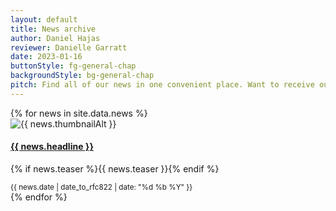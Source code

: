```yaml
---
layout: default
title: News archive
author: Daniel Hajas
reviewer: Danielle Garratt
date: 2023-01-16
buttonStyle: fg-general-chap
backgroundStyle: bg-general-chap
pitch: Find all of our news in one convenient place. Want to receive our quorterly newsletter straight in your inbox? Sign up in the footer.
---
```


<div class="container mt-5">
{% for news in site.data.news %}
<div class="row news-item">
<div class="col-12 col-md-3">
<img src="{{ '/assets/images/news/' | append: news.thumbnail | prepend: site.baseurl }}" alt="{{ news.thumbnailAlt }}" class="news-thumbnail img-fluid">
</div>
<div class="col-12 col-md-9">
<h4><a href="{{ news.link | prepend: site.baseurl }}">{{ news.headline }}</a></h4>
<p class="mb-1">{% if news.teaser %}{{ news.teaser }}{% endif %}</p>
<small class="text-muted">{{ news.date | date_to_rfc822 | date: "%d %b %Y" }}</small>
</div>
</div>
{% endfor %}
</div>